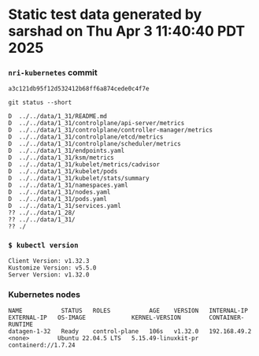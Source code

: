 # Static test data generated by sarshad on Thu Apr  3 11:40:40 PDT 2025

### `nri-kubernetes` commit
```
a3c121db95f12d532412b68ff6a874cede0c4f7e
```

`git status --short`

```
D  ../../data/1_31/README.md
D  ../../data/1_31/controlplane/api-server/metrics
D  ../../data/1_31/controlplane/controller-manager/metrics
D  ../../data/1_31/controlplane/etcd/metrics
D  ../../data/1_31/controlplane/scheduler/metrics
D  ../../data/1_31/endpoints.yaml
D  ../../data/1_31/ksm/metrics
D  ../../data/1_31/kubelet/metrics/cadvisor
D  ../../data/1_31/kubelet/pods
D  ../../data/1_31/kubelet/stats/summary
D  ../../data/1_31/namespaces.yaml
D  ../../data/1_31/nodes.yaml
D  ../../data/1_31/pods.yaml
D  ../../data/1_31/services.yaml
?? ../../data/1_28/
?? ../../data/1_31/
?? ./
```

### `$ kubectl version`
```
Client Version: v1.32.3
Kustomize Version: v5.5.0
Server Version: v1.32.0
```

### Kubernetes nodes
```
NAME           STATUS   ROLES           AGE    VERSION   INTERNAL-IP    EXTERNAL-IP   OS-IMAGE             KERNEL-VERSION        CONTAINER-RUNTIME
datagen-1-32   Ready    control-plane   106s   v1.32.0   192.168.49.2   <none>        Ubuntu 22.04.5 LTS   5.15.49-linuxkit-pr   containerd://1.7.24
```
